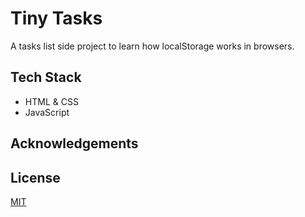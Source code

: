 # Tiny Tasks

A tasks list side project to learn how localStorage works in browsers. 

## Tech Stack

- HTML & CSS
- JavaScript

## Acknowledgements



## License

[MIT](/LICENSE)